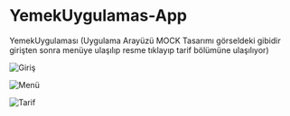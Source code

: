 # YemekUygulamas-App
YemekUygulaması (Uygulama Arayüzü MOCK Tasarımı görseldeki gibidir girişten sonra menüye ulaşılıp resme tıklayıp tarif bölümüne ulaşılıyor)

![Giriş](https://user-images.githubusercontent.com/58625244/227036514-dc651e62-a996-464a-8018-fb1320ef2225.png)

![Menü](https://user-images.githubusercontent.com/58625244/227036504-083a8c0c-60b0-4de4-ab01-2d0b00a0a7fd.png)

![Tarif](https://user-images.githubusercontent.com/58625244/227036511-50cdf582-bfd0-4e11-8b5d-5f0e352b160b.png)




